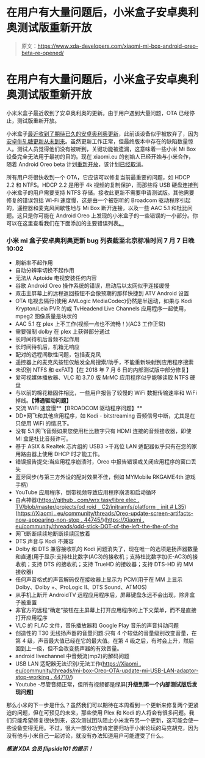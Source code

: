 # 在用户有大量问题后，小米盒子安卓奥利奥测试版重新开放

> 原文：<https://www.xda-developers.com/xiaomi-mi-box-android-oreo-beta-re-opened/>

# 在用户有大量问题后，小米盒子安卓奥利奥测试版重新开放

小米米盒子最近收到了安卓奥利奥的更新。由于用户遇到大量问题，OTA 已经停止，测试版重新开放。

小米盒子[最近收到了期待已久的安卓奥利奥更新](https://www.xda-developers.com/xiaomi-mi-box-android-oreo-update-2/)，此前该设备似乎被放弃了，因为[安卓牛轧糖更新从未到来](https://www.xda-developers.com/nearly-11-months-after-release-xiaomi-mi-box-owners-can-now-sideload-a-beta-build-of-android-nougat/)。虽然更新工作正常，但最终版本中存在的缺陷数量惊人。测试人员觉得他们没有被听到，关键功能被遗漏，这意味着一些小米 Mi Box 设备完全无法用于最初的目的。现在 xiaomi.eu 的创始人已经开始与小米合作，随着 Android Oreo beta 计划[重新开放](https://xiaomi.eu/community/threads/mi-box-3-oreo-internal-beta-test-program-submissions-temporarily-closed-30-member-test-group-reached.44778/)，该计划[已经取消](https://xiaomi.eu/community/threads/mi-box-3-oreo-public-ota-has-been-halted.44821/)。

所有用户将很快收到一个 OTA，它应该可以修复当前最重要的问题，如 HDCP 2.2 和 NTFS。HDCP 2.2 是用于 4k 视频的复制保护，而那些将 USB 硬盘连接到小米盒子的用户需要支持 NTFS 存储。接收此更新不需要申请测试版。其他需要修复的错误包括 Wi-Fi 速度慢，这是由一个被窃听的 Broadcom 驱动程序引起的，遥控器和麦克风间歇性地与 Mi Box 断开连接，以及一些 AAC 5.1 和杜比问题。这只是你可能在 Android Oreo 上发现的小米盒子的一些错误的一小部分。你可以在这里查看我们在下面添加的主要错误列表[。](https://xiaomi.eu/community/threads/mi-box-3-master-bug-list.44784/)

### 小米 mi 盒子安卓奥利奥更新 bug 列表截至北京标准时间 7 月 7 日晚 10:02

*   刷新率不起作用
*   自动分辨率切换不起作用
*   无法从 Aptoide 电视安装任何内容
*   谷歌 Android Oreo 操作系统的错误，启动后以太网似乎连接缓慢
*   双击主屏幕上的远程返回按钮不会像预期的那样快捷到 ATV Android 设置
*   OTA 电视去隔行(使用 AMLogic MediaCodec)仍然是半运动，如果与 Kodi Krypton/Leia PVR 的或 TvHeadend Live Channels 应用程序一起使用，mpeg2 图像质量是块状的
*   AAC 5.1 在 plex 上不工作(视频一点也不流畅！)(AC3 工作正常)
*   需要强制 dolby 在 plex 上获得部分通过
*   长时间待机后音频不起作用
*   长时间待机后，机箱无响应
*   配对的远程间歇性问题，包括麦克风
*   遥控器上的麦克风按钮仅触发全局搜索/助手，不能重新映射到应用程序搜索
*   未识别 NTFS 和 exFAT】【在 2018 年 7 月 6 日的内部测试版中部分修复】
*   爱可视媒体播放器、VLC 和 3.7.0 版 MrMC 应用程序似乎能够读取 NTFS 硬盘
*   与以前的棉花糖固件相比，一些用户报告了较慢的 WiFi 数据传输速率和 WiFi 掉线。**【博通驱动问题】**
*   交流 WiFi 速度慢**【BROADCOM 驱动程序问题】**
*   DD+网飞和其他应用程序，如 Kodi - bitstreaming 音频信号中断，尤其是在只使用 WiFi 的情况下。
*   没有 5.1 网飞音频如果您使用杜比数字只有 HDMI 连接的音频接收器，即使 MI 盒是杜比音频许可。
*   基于 ASIX & Realtek 芯片组的 USB3 >千兆位 LAN 适配器似乎只有在您的家用路由器上使用 DHCP 时才能工作。
*   错误报告提交:当应用程序崩溃时，Oreo 中报告错误或关闭应用程序的窗口丢失
*   蓝牙同步(与第三方外设的配对效果不佳，例如 MYMobile RKGAME4th 游戏手柄)
*   YouTube 应用程序，倒带视频导致应用程序崩溃和启动循环
*   白点神器([https://github . com/wrx tasy/libre elec . TV/blob/master/projects/od roid _ C2/initramfs/platform _ init # L35](https://github.com/wrxtasy/LibreELEC.tv/blob/master/projects/Odroid_C2/initramfs/platform_init#L35))([https://Xiaomi . eu/community/threads/Oreo-update-screen-artifacts-now-appearing-non-stop . 44745/](https://xiaomi.eu/community/threads/oreo-update-screen-artifacts-now-appearing-non-stop.44745/))([https://Xiaomi . eu/community/threads/odd-stick-DOT-of-the-left-the-the-of-the](https://xiaomi.eu/community/threads/weird-stuck-dot-left-of-the-screen.44730/)
*   网飞断断续续地断断续续回放着
*   DTS 声音与 Kodi 不兼容
*   Dolby 和 DTS 兼容接收机的 Kodi 问题消失了，现在唯一的选项是扬声器数量和直通(用于显示:支持杜比数字(AC3)的接收机；支持杜比数字加(E-AC3)的接收机；支持 DTS 的接收机；支持 TrueHD 的接收器；支持 DTS-HD 的 MM 接收器)
*   任何声音格式的声音解码仅在接收器上显示为 PCM(用于在 MM 上显示 Dolby、Dolby +、ProLogic II、DTS Sound、ATMOS)
*   从手机上断开 AndroidTV 远程应用程序后，屏幕键盘永远不会出现，除非盒子被重置
*   非官方的远程“确定”按钮在主屏幕上打开应用程序的上下文菜单，而不是直接打开应用程序
*   VLC 的 FLAC 文件，音乐播放器和 Google Play 音乐的声音抖动问题
*   创造性的 T30 无线扬声器的音量问题:只有 4 个较低的音量级别改变音量，在第 4 级，声音最大值已经在它的最大值。在第 4 级之后，有时会上升，然后回到上一级，但不会改变扬声器的有效音量。
*   android livechannel 中音频流(mp2)的解码问题
*   USB LAN 适配器无法识别/无法工作([https://Xiaomi . eu/community/threads/mi-box-Oreo-OTA-update-mi-USB-LAN-adaptor-stop-working . 44710/](https://xiaomi.eu/community/threads/mi-box-oreo-ota-update-mi-usb-lan-adaptor-stop-working.44710/))
*   Youtube -尽管音频正常，但所有视频都是绿屏[**升级到第一个内部测试版后发现问题]**

那么小米的下一步是什么？虽然我们可以期待在本周看到一个更新来修复两个更紧迫的问题，但在可预见的未来，那些使用 Plex 和 Kodi 的人将会有很多问题。我们只能希望修复很快到来，这次测试团队阻止小米发布另一个更新，这可能会使一些设备变得无用。不过，很大一部分功劳肯定要归功于小米论坛的马克胡克，因为没有他与小米自己一起讨论，就没有办法知道用户可能遭受了什么。

***感谢 XDA 会员 flipside101 的提示！***